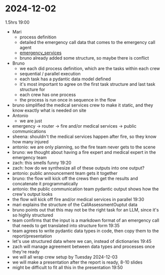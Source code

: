 # 2024-12-02
1.5hrs
19:00
- Mari
	- process definition
	- detailed the emergency call data that comes to the emergency call agent
	- [emergency_services](../reports/task2-report/sections/process_definition/emergency_services.tex)
	- bruno already added some structure, so maybe there is conflict
- Bruno
	- we each did process definition, which are the tasks within each crew
	- sequential / parallel execution
	- each task has a pydantic data model defined
	- it's most important to agree on the first task structure and last task structure for
	- each crew has one process
	- the process is run once in sequence in the flow
- bruno simplified the medical services crew to make it static, and they know exactly what is needed on site
- Antonio
	- we are just 
- emergency -> router -> fire and/or medical services -> public communications
- sheena: shouldn't the medical services happen after fire, so they know how many injured
- antonio: we are only planning, so the fire team never gets to the scene
- bruno: we thought about having a fire expert and medical expert in the emergency team
- zach: this smells funny
19:20
- zach: how do we synthesize all of these outputs into one output?
- antonio: public announcement team gets it together
- bruno: the flow will kick off the crews then get the results and concatenate it programmatically
- antonio: the public communication team pydantic output shows how the crew's output looks
- the flow will kick off fire and/or medical services in parallel
19:30
- mari explains the structure of the CallAssessmentOuptut data
- bruno points out that this may not be the right task for an LLM, since it's so highly structured
- team confirms that the input is a markdown format of an emergency call that needs to get translated into structure form
19:35
- team agrees to write pydantic data types in code, then copy them to the report/presentation
- let's use structured data where we can, instead of dictionaries
19:45
- zach will manage agreement between data types and processes once they're ready
- we will all wrap crew setup by Tuesday 2024-12-03
- we will make a presentation after the report is ready, 8-10 slides
- might be difficult to fit all this in the presentation
19:50
